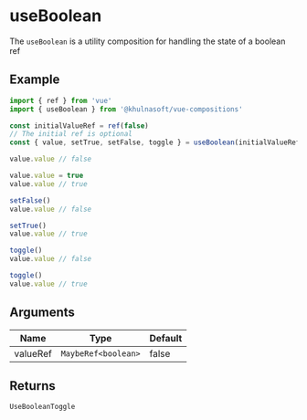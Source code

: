 # useBoolean
The `useBoolean` is a utility composition for handling the state of a boolean ref

## Example
```typescript
import { ref } from 'vue'
import { useBoolean } from '@khulnasoft/vue-compositions'

const initialValueRef = ref(false)
// The initial ref is optional
const { value, setTrue, setFalse, toggle } = useBoolean(initialValueRef)

value.value // false

value.value = true
value.value // true

setFalse()
value.value // false

setTrue()
value.value // true

toggle()
value.value // false

toggle()
value.value // true
```

## Arguments
| Name         | Type                   | Default |
|--------------|------------------------|---------|
| valueRef     | `MaybeRef<boolean>`    | false   |

## Returns
`UseBooleanToggle`
